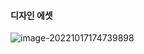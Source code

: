 #### 디자인 에셋

![image-20221017174739898](C:\Users\multicampus\AppData\Roaming\Typora\typora-user-images\image-20221017174739898.png)